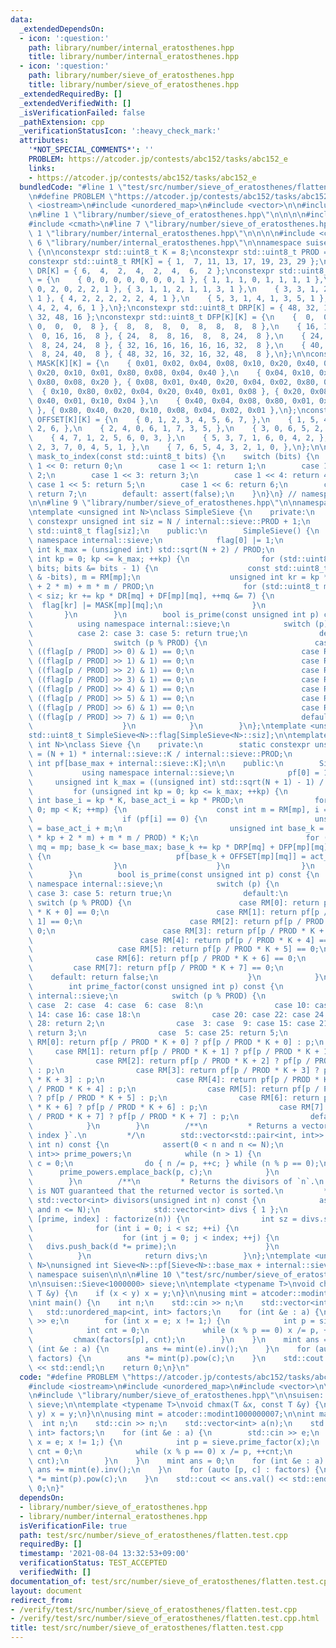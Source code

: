 ```yaml
---
data:
  _extendedDependsOn:
  - icon: ':question:'
    path: library/number/internal_eratosthenes.hpp
    title: library/number/internal_eratosthenes.hpp
  - icon: ':question:'
    path: library/number/sieve_of_eratosthenes.hpp
    title: library/number/sieve_of_eratosthenes.hpp
  _extendedRequiredBy: []
  _extendedVerifiedWith: []
  _isVerificationFailed: false
  _pathExtension: cpp
  _verificationStatusIcon: ':heavy_check_mark:'
  attributes:
    '*NOT_SPECIAL_COMMENTS*': ''
    PROBLEM: https://atcoder.jp/contests/abc152/tasks/abc152_e
    links:
    - https://atcoder.jp/contests/abc152/tasks/abc152_e
  bundledCode: "#line 1 \"test/src/number/sieve_of_eratosthenes/flatten.test.cpp\"\
    \n#define PROBLEM \"https://atcoder.jp/contests/abc152/tasks/abc152_e\"\n\n#include\
    \ <iostream>\n#include <unordered_map>\n#include <vector>\n\n#include <atcoder/modint>\n\
    \n#line 1 \"library/number/sieve_of_eratosthenes.hpp\"\n\n\n\n#include <cassert>\n\
    #include <cmath>\n#line 7 \"library/number/sieve_of_eratosthenes.hpp\"\n\n#line\
    \ 1 \"library/number/internal_eratosthenes.hpp\"\n\n\n\n#include <cstdint>\n#line\
    \ 6 \"library/number/internal_eratosthenes.hpp\"\n\nnamespace suisen::internal::sieve\
    \ {\n\nconstexpr std::uint8_t K = 8;\nconstexpr std::uint8_t PROD = 2 * 3 * 5;\n\
    constexpr std::uint8_t RM[K] = { 1,  7, 11, 13, 17, 19, 23, 29 };\nconstexpr std::uint8_t\
    \ DR[K] = { 6,  4,  2,  4,  2,  4,  6,  2 };\nconstexpr std::uint8_t DF[K][K]\
    \ = {\n    { 0, 0, 0, 0, 0, 0, 0, 1 }, { 1, 1, 1, 0, 1, 1, 1, 1 },\n    { 2, 2,\
    \ 0, 2, 0, 2, 2, 1 }, { 3, 1, 1, 2, 1, 1, 3, 1 },\n    { 3, 3, 1, 2, 1, 3, 3,\
    \ 1 }, { 4, 2, 2, 2, 2, 2, 4, 1 },\n    { 5, 3, 1, 4, 1, 3, 5, 1 }, { 6, 4, 2,\
    \ 4, 2, 4, 6, 1 },\n};\nconstexpr std::uint8_t DRP[K] = { 48, 32, 16, 32, 16,\
    \ 32, 48, 16 };\nconstexpr std::uint8_t DFP[K][K] = {\n    {  0,  0,  0,  0, \
    \ 0,  0,  0,  8 }, {  8,  8,  8,  0,  8,  8,  8,  8 },\n    { 16, 16,  0, 16,\
    \  0, 16, 16,  8 }, { 24,  8,  8, 16,  8,  8, 24,  8 },\n    { 24, 24,  8, 16,\
    \  8, 24, 24,  8 }, { 32, 16, 16, 16, 16, 16, 32,  8 },\n    { 40, 24,  8, 32,\
    \  8, 24, 40,  8 }, { 48, 32, 16, 32, 16, 32, 48,  8 },\n};\n\nconstexpr std::uint8_t\
    \ MASK[K][K] = {\n    { 0x01, 0x02, 0x04, 0x08, 0x10, 0x20, 0x40, 0x80 }, { 0x02,\
    \ 0x20, 0x10, 0x01, 0x80, 0x08, 0x04, 0x40 },\n    { 0x04, 0x10, 0x01, 0x40, 0x02,\
    \ 0x80, 0x08, 0x20 }, { 0x08, 0x01, 0x40, 0x20, 0x04, 0x02, 0x80, 0x10 },\n  \
    \  { 0x10, 0x80, 0x02, 0x04, 0x20, 0x40, 0x01, 0x08 }, { 0x20, 0x08, 0x80, 0x02,\
    \ 0x40, 0x01, 0x10, 0x04 },\n    { 0x40, 0x04, 0x08, 0x80, 0x01, 0x10, 0x20, 0x02\
    \ }, { 0x80, 0x40, 0x20, 0x10, 0x08, 0x04, 0x02, 0x01 },\n};\nconstexpr std::uint8_t\
    \ OFFSET[K][K] = {\n    { 0, 1, 2, 3, 4, 5, 6, 7, },\n    { 1, 5, 4, 0, 7, 3,\
    \ 2, 6, },\n    { 2, 4, 0, 6, 1, 7, 3, 5, },\n    { 3, 0, 6, 5, 2, 1, 7, 4, },\n\
    \    { 4, 7, 1, 2, 5, 6, 0, 3, },\n    { 5, 3, 7, 1, 6, 0, 4, 2, },\n    { 6,\
    \ 2, 3, 7, 0, 4, 5, 1, },\n    { 7, 6, 5, 4, 3, 2, 1, 0, },\n};\n\nconstexpr std::uint8_t\
    \ mask_to_index(const std::uint8_t bits) {\n    switch (bits) {\n        case\
    \ 1 << 0: return 0;\n        case 1 << 1: return 1;\n        case 1 << 2: return\
    \ 2;\n        case 1 << 3: return 3;\n        case 1 << 4: return 4;\n       \
    \ case 1 << 5: return 5;\n        case 1 << 6: return 6;\n        case 1 << 7:\
    \ return 7;\n        default: assert(false);\n    }\n}\n} // namespace suisen::internal::sieve\n\
    \n\n#line 9 \"library/number/sieve_of_eratosthenes.hpp\"\n\nnamespace suisen {\n\
    \ntemplate <unsigned int N>\nclass SimpleSieve {\n    private:\n        static\
    \ constexpr unsigned int siz = N / internal::sieve::PROD + 1;\n        static\
    \ std::uint8_t flag[siz];\n    public:\n        SimpleSieve() {\n            using\
    \ namespace internal::sieve;\n            flag[0] |= 1;\n            unsigned\
    \ int k_max = (unsigned int) std::sqrt(N + 2) / PROD;\n            for (unsigned\
    \ int kp = 0; kp <= k_max; ++kp) {\n                for (std::uint8_t bits = ~flag[kp];\
    \ bits; bits &= bits - 1) {\n                    const std::uint8_t mp = mask_to_index(bits\
    \ & -bits), m = RM[mp];\n                    unsigned int kr = kp * (PROD * kp\
    \ + 2 * m) + m * m / PROD;\n                    for (std::uint8_t mq = mp; kr\
    \ < siz; kr += kp * DR[mq] + DF[mp][mq], ++mq &= 7) {\n                      \
    \  flag[kr] |= MASK[mp][mq];\n                    }\n                }\n     \
    \       }\n        }\n        bool is_prime(const unsigned int p) const {\n  \
    \          using namespace internal::sieve;\n            switch (p) {\n      \
    \          case 2: case 3: case 5: return true;\n                default:\n  \
    \                  switch (p % PROD) {\n                        case RM[0]: return\
    \ ((flag[p / PROD] >> 0) & 1) == 0;\n                        case RM[1]: return\
    \ ((flag[p / PROD] >> 1) & 1) == 0;\n                        case RM[2]: return\
    \ ((flag[p / PROD] >> 2) & 1) == 0;\n                        case RM[3]: return\
    \ ((flag[p / PROD] >> 3) & 1) == 0;\n                        case RM[4]: return\
    \ ((flag[p / PROD] >> 4) & 1) == 0;\n                        case RM[5]: return\
    \ ((flag[p / PROD] >> 5) & 1) == 0;\n                        case RM[6]: return\
    \ ((flag[p / PROD] >> 6) & 1) == 0;\n                        case RM[7]: return\
    \ ((flag[p / PROD] >> 7) & 1) == 0;\n                        default: return false;\n\
    \                    }\n            }\n        }\n};\ntemplate <unsigned int N>\n\
    std::uint8_t SimpleSieve<N>::flag[SimpleSieve<N>::siz];\n\ntemplate <unsigned\
    \ int N>\nclass Sieve {\n    private:\n        static constexpr unsigned int base_max\
    \ = (N + 1) * internal::sieve::K / internal::sieve::PROD;\n        static unsigned\
    \ int pf[base_max + internal::sieve::K];\n\n    public:\n        Sieve() {\n \
    \           using namespace internal::sieve;\n            pf[0] = 1;\n       \
    \     unsigned int k_max = ((unsigned int) std::sqrt(N + 1) - 1) / PROD;\n   \
    \         for (unsigned int kp = 0; kp <= k_max; ++kp) {\n                const\
    \ int base_i = kp * K, base_act_i = kp * PROD;\n                for (int mp =\
    \ 0; mp < K; ++mp) {\n                    const int m = RM[mp], i = base_i + mp;\n\
    \                    if (pf[i] == 0) {\n                        unsigned int act_i\
    \ = base_act_i + m;\n                        unsigned int base_k = (kp * (PROD\
    \ * kp + 2 * m) + m * m / PROD) * K;\n                        for (std::uint8_t\
    \ mq = mp; base_k <= base_max; base_k += kp * DRP[mq] + DFP[mp][mq], ++mq &= 7)\
    \ {\n                            pf[base_k + OFFSET[mp][mq]] = act_i;\n      \
    \                  }\n                    }\n                }\n            }\n\
    \        }\n        bool is_prime(const unsigned int p) const {\n            using\
    \ namespace internal::sieve;\n            switch (p) {\n                case 2:\
    \ case 3: case 5: return true;\n                default:\n                   \
    \ switch (p % PROD) {\n                        case RM[0]: return pf[p / PROD\
    \ * K + 0] == 0;\n                        case RM[1]: return pf[p / PROD * K +\
    \ 1] == 0;\n                        case RM[2]: return pf[p / PROD * K + 2] ==\
    \ 0;\n                        case RM[3]: return pf[p / PROD * K + 3] == 0;\n\
    \                        case RM[4]: return pf[p / PROD * K + 4] == 0;\n     \
    \                   case RM[5]: return pf[p / PROD * K + 5] == 0;\n          \
    \              case RM[6]: return pf[p / PROD * K + 6] == 0;\n               \
    \         case RM[7]: return pf[p / PROD * K + 7] == 0;\n                    \
    \    default: return false;\n                    }\n            }\n        }\n\
    \        int prime_factor(const unsigned int p) const {\n            using namespace\
    \ internal::sieve;\n            switch (p % PROD) {\n                case  0:\
    \ case  2: case  4: case  6: case  8:\n                case 10: case 12: case\
    \ 14: case 16: case 18:\n                case 20: case 22: case 24: case 26: case\
    \ 28: return 2;\n                case  3: case  9: case 15: case 21: case 27:\
    \ return 3;\n                case  5: case 25: return 5;\n                case\
    \ RM[0]: return pf[p / PROD * K + 0] ? pf[p / PROD * K + 0] : p;\n           \
    \     case RM[1]: return pf[p / PROD * K + 1] ? pf[p / PROD * K + 1] : p;\n  \
    \              case RM[2]: return pf[p / PROD * K + 2] ? pf[p / PROD * K + 2]\
    \ : p;\n                case RM[3]: return pf[p / PROD * K + 3] ? pf[p / PROD\
    \ * K + 3] : p;\n                case RM[4]: return pf[p / PROD * K + 4] ? pf[p\
    \ / PROD * K + 4] : p;\n                case RM[5]: return pf[p / PROD * K + 5]\
    \ ? pf[p / PROD * K + 5] : p;\n                case RM[6]: return pf[p / PROD\
    \ * K + 6] ? pf[p / PROD * K + 6] : p;\n                case RM[7]: return pf[p\
    \ / PROD * K + 7] ? pf[p / PROD * K + 7] : p;\n                default: assert(false);\n\
    \            }\n        }\n        /**\n         * Returns a vector of `{ prime,\
    \ index }`.\n         */\n        std::vector<std::pair<int, int>> factorize(unsigned\
    \ int n) const {\n            assert(0 < n and n <= N);\n            std::vector<std::pair<int,\
    \ int>> prime_powers;\n            while (n > 1) {\n                int p = prime_factor(n),\
    \ c = 0;\n                do { n /= p, ++c; } while (n % p == 0);\n          \
    \      prime_powers.emplace_back(p, c);\n            }\n            return prime_powers;\n\
    \        }\n        /**\n         * Returns the divisors of `n`.\n         * It\
    \ is NOT guaranteed that the returned vector is sorted.\n         */\n       \
    \ std::vector<int> divisors(unsigned int n) const {\n            assert(0 < n\
    \ and n <= N);\n            std::vector<int> divs { 1 };\n            for (auto\
    \ [prime, index] : factorize(n)) {\n                int sz = divs.size();\n  \
    \              for (int i = 0; i < sz; ++i) {\n                    int d = divs[i];\n\
    \                    for (int j = 0; j < index; ++j) {\n                     \
    \   divs.push_back(d *= prime);\n                    }\n                }\n  \
    \          }\n            return divs;\n        }\n};\ntemplate <unsigned int\
    \ N>\nunsigned int Sieve<N>::pf[Sieve<N>::base_max + internal::sieve::K];\n} //\
    \ namespace suisen\n\n\n#line 10 \"test/src/number/sieve_of_eratosthenes/flatten.test.cpp\"\
    \n\nsuisen::Sieve<1000000> sieve;\n\ntemplate <typename T>\nvoid chmax(T &x, const\
    \ T &y) {\n    if (x < y) x = y;\n}\n\nusing mint = atcoder::modint1000000007;\n\
    \nint main() {\n    int n;\n    std::cin >> n;\n    std::vector<int> a(n);\n \
    \   std::unordered_map<int, int> factors;\n    for (int &e : a) {\n        std::cin\
    \ >> e;\n        for (int x = e; x != 1;) {\n            int p = sieve.prime_factor(x);\n\
    \            int cnt = 0;\n            while (x % p == 0) x /= p, ++cnt;\n   \
    \         chmax(factors[p], cnt);\n        }\n    }\n    mint ans = 0;\n    for\
    \ (int &e : a) {\n        ans += mint(e).inv();\n    }\n    for (auto [p, c] :\
    \ factors) {\n        ans *= mint(p).pow(c);\n    }\n    std::cout << ans.val()\
    \ << std::endl;\n    return 0;\n}\n"
  code: "#define PROBLEM \"https://atcoder.jp/contests/abc152/tasks/abc152_e\"\n\n\
    #include <iostream>\n#include <unordered_map>\n#include <vector>\n\n#include <atcoder/modint>\n\
    \n#include \"library/number/sieve_of_eratosthenes.hpp\"\n\nsuisen::Sieve<1000000>\
    \ sieve;\n\ntemplate <typename T>\nvoid chmax(T &x, const T &y) {\n    if (x <\
    \ y) x = y;\n}\n\nusing mint = atcoder::modint1000000007;\n\nint main() {\n  \
    \  int n;\n    std::cin >> n;\n    std::vector<int> a(n);\n    std::unordered_map<int,\
    \ int> factors;\n    for (int &e : a) {\n        std::cin >> e;\n        for (int\
    \ x = e; x != 1;) {\n            int p = sieve.prime_factor(x);\n            int\
    \ cnt = 0;\n            while (x % p == 0) x /= p, ++cnt;\n            chmax(factors[p],\
    \ cnt);\n        }\n    }\n    mint ans = 0;\n    for (int &e : a) {\n       \
    \ ans += mint(e).inv();\n    }\n    for (auto [p, c] : factors) {\n        ans\
    \ *= mint(p).pow(c);\n    }\n    std::cout << ans.val() << std::endl;\n    return\
    \ 0;\n}"
  dependsOn:
  - library/number/sieve_of_eratosthenes.hpp
  - library/number/internal_eratosthenes.hpp
  isVerificationFile: true
  path: test/src/number/sieve_of_eratosthenes/flatten.test.cpp
  requiredBy: []
  timestamp: '2021-08-04 13:32:53+09:00'
  verificationStatus: TEST_ACCEPTED
  verifiedWith: []
documentation_of: test/src/number/sieve_of_eratosthenes/flatten.test.cpp
layout: document
redirect_from:
- /verify/test/src/number/sieve_of_eratosthenes/flatten.test.cpp
- /verify/test/src/number/sieve_of_eratosthenes/flatten.test.cpp.html
title: test/src/number/sieve_of_eratosthenes/flatten.test.cpp
---
```

